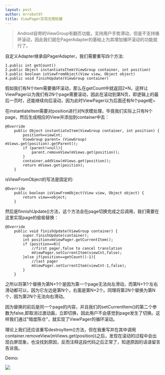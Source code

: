 ```yaml
---
layout: post
author: mrrobot97
title: ViewPager实现无限轮播
---
```


>Android自带的ViewGroup有翻页功能，支持用户手势滑动，但是不支持循环滚动，因此我们就在PagerAdapter的基础上为其增加循环滚动的功能就行了。

自定义Adapter继承自PagerAdapter，我们需要重写四个方法:

	1.public int getCount()
	2.public Object instantiateItem(ViewGroup container, int position)
	3.public boolean isViewFromObject(View view, Object object)
	4.public void finishUpdate(ViewGroup container)
	
假如我们有N个item需要循环滚动，那么在getCount中就返回2*N，这样让ViewPager以为我们有2N个page需要滚动，因此在滚动到第N页，即逻辑上的最后一页时，还能继续向后滚动，因为此时ViewPager以为后面还有N个page呢~

在instantiateItem需要对position进行对N求模处理，毕竟我们实际上只有N个page，然后生成相应的View并添加到container中去：

```
@Override
    public Object instantiateItem(ViewGroup container, int position) {
        position%=viewCnt;
        ViewGroup parent= (ViewGroup) mViews.get(position).getParent();
        if (parent!=null){
            parent.removeView(mViews.get(position));
        }
        container.addView(mViews.get(position));
        return mViews.get(position);
    }
```

isViewFromObject的写法是固定的:

```
@Override
    public boolean isViewFromObject(View view, Object object) {
        return view==object;
    }
```

然后是finnishUpdate()方法，这个方法会在page切换完成之后调用，我们需要在这里实现page的偷偷替换：

```
@Override
    public void finishUpdate(ViewGroup container) {
        super.finishUpdate(container);
        int position=mViewPager.getCurrentItem();
        if (position==0){
            //first pager,false to cancel translation
            mViewPager.setCurrentItem(viewCnt,false);
        }else if(position==getCount()-1){
            //last pager
            mViewPager.setCurrentItem(viewCnt-1,false);
        }
    }
```
之所以将第1个替换为第N+1个是因为第一个page无法向左滑动，而第N+1个左右滑动都可以，因为它左边是第N个，右面是第N+2个。同理将第2N个替换为第N个，因为第2N个无法向右滑动。

因为替换的前后是同一个page的内容，并且我们的setCurrentItem()的第二个参数为false,即取消过渡动画，立即切换，因此用户不会感觉到page发生了切换。这样我们通过"暗度陈仓"，就实现了ViewPager的循环滚动。

理论上我们还应该重写destroyItem()方法，但在我重写并在其中调用container.removeView(mViews.get(position))之后，发现在滚动的过程中会出现白屏现象，也没找到原因，反而注释这段代码之后正常了，知道原因的话请留言告诉我。

Demo:

![](http://ockr1qfi1.bkt.clouddn.com/Screen%2520Capture%2520on%25202016-09-17%2520at%252015-51-54.gif)